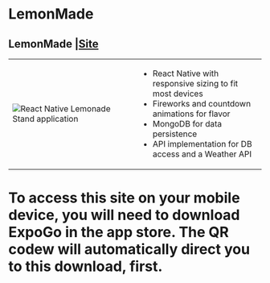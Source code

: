 # LemonMade

<h2>
  LemonMade |<a href="https://expo.dev/@michaelafuller/LemonMade" alt ="site requires expo installed on mobile device">Site</a>
</h2>
<table>
  <tr>
    <td style="width:50%">
      <img src="https://media.giphy.com/media/5JkzdmXAPVWH9FzW95/giphy.gif" alt="React Native Lemonade Stand application"/>
    </td>
    <td style="width:50%">
      <ul>
        <li>React Native with responsive sizing to fit most devices</li>
        <li>Fireworks and countdown animations for flavor</li>
        <li>MongoDB for data persistence</li>
        <li>API implementation for DB access and a Weather API</li>
      </ul>
    </td>
  </tr>
</table>

# To access this site on your mobile device, you will need to download ExpoGo in the app store. The QR codew will automatically direct you to this download, first.
